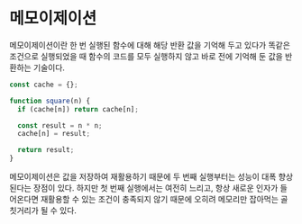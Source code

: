 # 메모이제이션

메모이제이션이란 한 번 실행된 함수에 대해 해당 반환 값을 기억해 두고 있다가 똑같은 조건으로 실행되었을 때 함수의 코드를 모두 실행하지 않고 바로 전에 기억해 둔 값을 반환하는 기술이다.

```js
const cache = {};

function square(n) {
  if (cache[n]) return cache[n];

  const result = n * n;
  cache[n] = result;

  return result;
}
```

메모이제이션은 값을 저장하여 재활용하기 때문에 두 번째 실행부터는 성능이 대폭 향상된다는 장점이 있다.
하지만 첫 번째 실행에서는 여전히 느리고, 항상 새로운 인자가 들어온다면 재활용할 수 있는 조건이 충족되지 않기 때문에 오히려 메모리만 잡아먹는 골칫거리가 될 수 있다.
